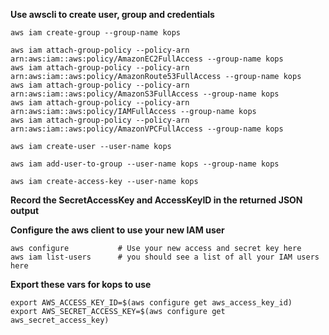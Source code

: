 **Use awscli to create user, group and credentials**
```
aws iam create-group --group-name kops

aws iam attach-group-policy --policy-arn arn:aws:iam::aws:policy/AmazonEC2FullAccess --group-name kops
aws iam attach-group-policy --policy-arn arn:aws:iam::aws:policy/AmazonRoute53FullAccess --group-name kops
aws iam attach-group-policy --policy-arn arn:aws:iam::aws:policy/AmazonS3FullAccess --group-name kops
aws iam attach-group-policy --policy-arn arn:aws:iam::aws:policy/IAMFullAccess --group-name kops
aws iam attach-group-policy --policy-arn arn:aws:iam::aws:policy/AmazonVPCFullAccess --group-name kops

aws iam create-user --user-name kops

aws iam add-user-to-group --user-name kops --group-name kops

aws iam create-access-key --user-name kops
```

**Record the SecretAccessKey and AccessKeyID in the returned JSON output**

**Configure the aws client to use your new IAM user**
```
aws configure           # Use your new access and secret key here
aws iam list-users      # you should see a list of all your IAM users here
```
**Export these vars for kops to use**
```
export AWS_ACCESS_KEY_ID=$(aws configure get aws_access_key_id)
export AWS_SECRET_ACCESS_KEY=$(aws configure get aws_secret_access_key)
```
